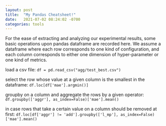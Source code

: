 ```yaml
---
layout: post
title:  "My Pandas Cheatsheet!"
date:   2021-07-02 08:24:02 -0700
categories: tools
---
```

For the ease of extracting and analyzing our experimental results, some basic operations upon pandas dataframe are recorded here. We assume a dataframe where each row corresponds to one kind of configuration, and each column corresponds to either one dimension of hyper-parameter or one kind of metrics.

load a csv file:
`df = pd.read_csv("agg/test_best.csv")`

select the row whose value at a given column is the smallest in the dataframe:
`df.loc[df['mae'].argmin()]`

groupby on a column and aggregate the rows by a given operator:
`df.groupby(['aggr'], as_index=False)['mae'].mean()`

in case rows that take a certain value on a column should be removed at first:
`df.loc[df['aggr'] != 'add'].groupby(['l_mp'], as_index=False)['mae'].mean()`
